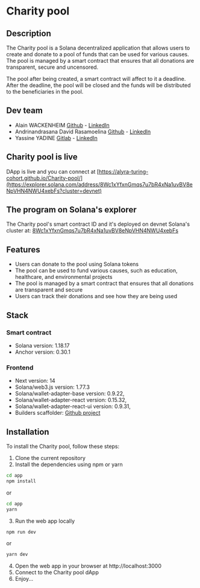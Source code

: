 # Charity pool

## Description

The Charity pool is a Solana decentralized application that allows users to create and donate to a pool of funds that can be used for various causes. The pool is managed by a smart contract that ensures that all donations are transparent, secure and uncensored.

The pool after being created, a smart contract will affect to it a deadline. 
After the deadline, the pool will be closed and the funds will be distributed to the beneficiaries in the pool. 

## Dev team

- Alain WACKENHEIM [Github](https://github.com/al0x0508) - [LinkedIn](https://www.linkedin.com/in/alain-wackenheim-6ab145123/)
- Andrinandrasana David Rasamoelina [Github](https://github.com/andrijdavid/) - [LinkedIn](https://www.linkedin.com/in/andrijdavid/)
- Yassine YADINE [Gitlab](https://gitlab.com/yassine-yadine) - [LinkedIn](https://www.linkedin.com/in/yassine-yadine-6b841784/)

## Charity pool is live

DApp is live and you can connect at [https://alyra-turing-cohort.github.io/Charity-pool/](https://explorer.solana.com/address/8Wc1xYfxnGmqs7u7bR4xNa1uvBV8eNpVHN4NWU4xebFs?cluster=devnet)

## The program on Solana's explorer

The Charity pool's smart contract ID and it's deployed on devnet Solana's cluster at: [8Wc1xYfxnGmqs7u7bR4xNa1uvBV8eNpVHN4NWU4xebFs](https://explorer.solana.com/address/8Wc1xYfxnGmqs7u7bR4xNa1uvBV8eNpVHN4NWU4xebFs)

## Features

- Users can donate to the pool using Solana tokens
- The pool can be used to fund various causes, such as education, healthcare, and environmental projects
- The pool is managed by a smart contract that ensures that all donations are transparent and secure
- Users can track their donations and see how they are being used   

## Stack

### Smart contract

- Solana version: 1.18.17
- Anchor version: 0.30.1

### Frontend

- Next version: 14
- Solana/web3.js version: 1.77.3
- Solana/wallet-adapter-base version: 0.9.22,
- Solana/wallet-adapter-react version: 0.15.32,
- Solana/wallet-adapter-react-ui version: 0.9.31,
- Builders scaffolder: [Github project]()

## Installation

To install the Charity pool, follow these steps:

1. Clone the current repository
2. Install the dependencies using npm or yarn
```bash
cd app
npm install
```
or
```bash
cd app
yarn 
```
3. Run the web app locally
```bash
npm run dev
```
or
```bash
yarn dev
```
4. Open the web app in your browser at http://localhost:3000
5. Connect to the Charity pool dApp
6. Enjoy...
